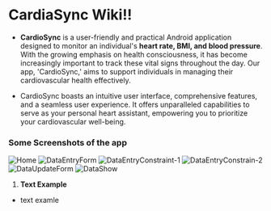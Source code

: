# CardiaSync Wiki!!

* **CardioSync** is a user-friendly and practical Android application designed to monitor an individual's **heart rate, BMI, and blood pressure**. With the growing emphasis on health consciousness, it has become increasingly important to track these vital signs throughout the day. Our app, 'CardioSync,' aims to support individuals in managing their cardiovascular health effectively.

* CardioSync boasts an intuitive user interface, comprehensive features, and a seamless user experience. It offers unparalleled capabilities to serve as your personal heart assistant, empowering you to prioritize your cardiovascular well-being.







### Some Screenshots of the app
![Home](https://github.com/joy07092/CardioSync/assets/126981963/52886ad5-7b29-4e2c-9f16-7cc1f2720e3d)
![DataEntryForm](https://github.com/joy07092/CardioSync/assets/126981963/82f4f302-a3f7-4d5c-8c34-8a9b84214225)
![DataEntryConstraint-1](https://github.com/joy07092/CardioSync/assets/126981963/b1b99684-7ccc-4962-90e1-6ba3aaebcd0e)
![DataEntryConstrain-2](https://github.com/joy07092/CardioSync/assets/126981963/0c8f6081-f80d-49de-9d2f-bd001c51384e)
![DataUpdateForm](https://github.com/joy07092/CardioSync/assets/126981963/a166f389-fd06-4926-8889-46cf0f15204e)
![DataShow](https://github.com/joy07092/CardioSync/assets/126981963/22b641fb-2f37-4b58-a692-cd916c40389e)

1. **Text Example**
* text examle

